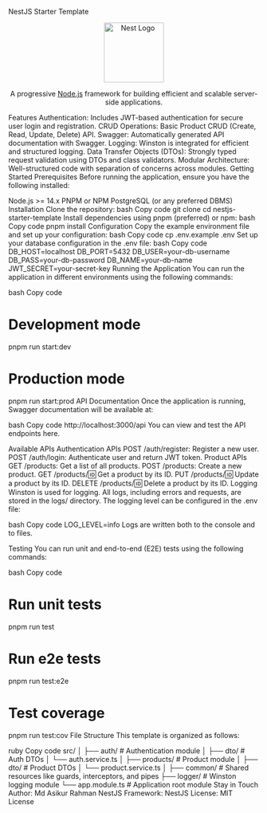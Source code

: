 NestJS Starter Template
<p align="center"> <a href="http://nestjs.com/" target="blank"><img src="https://nestjs.com/img/logo-small.svg" width="120" alt="Nest Logo" /></a> </p> <p align="center"> A progressive <a href="http://nodejs.org" target="_blank">Node.js</a> framework for building efficient and scalable server-side applications. </p>
Features
Authentication: Includes JWT-based authentication for secure user login and registration.
CRUD Operations: Basic Product CRUD (Create, Read, Update, Delete) API.
Swagger: Automatically generated API documentation with Swagger.
Logging: Winston is integrated for efficient and structured logging.
Data Transfer Objects (DTOs): Strongly typed request validation using DTOs and class validators.
Modular Architecture: Well-structured code with separation of concerns across modules.
Getting Started
Prerequisites
Before running the application, ensure you have the following installed:

Node.js >= 14.x
PNPM or NPM
PostgreSQL (or any preferred DBMS)
Installation
Clone the repository:
bash
Copy code
git clone <repository-url>
cd nestjs-starter-template
Install dependencies using pnpm (preferred) or npm:
bash
Copy code
pnpm install
Configuration
Copy the example environment file and set up your configuration:
bash
Copy code
cp .env.example .env
Set up your database configuration in the .env file:
bash
Copy code
DB_HOST=localhost
DB_PORT=5432
DB_USER=your-db-username
DB_PASS=your-db-password
DB_NAME=your-db-name
JWT_SECRET=your-secret-key
Running the Application
You can run the application in different environments using the following commands:

bash
Copy code
# Development mode
pnpm run start:dev

# Production mode
pnpm run start:prod
API Documentation
Once the application is running, Swagger documentation will be available at:

bash
Copy code
http://localhost:3000/api
You can view and test the API endpoints here.

Available APIs
Authentication APIs
POST /auth/register: Register a new user.
POST /auth/login: Authenticate user and return JWT token.
Product APIs
GET /products: Get a list of all products.
POST /products: Create a new product.
GET /products/:id: Get a product by its ID.
PUT /products/:id: Update a product by its ID.
DELETE /products/:id: Delete a product by its ID.
Logging
Winston is used for logging. All logs, including errors and requests, are stored in the logs/ directory. The logging level can be configured in the .env file:

bash
Copy code
LOG_LEVEL=info
Logs are written both to the console and to files.

Testing
You can run unit and end-to-end (E2E) tests using the following commands:

bash
Copy code
# Run unit tests
pnpm run test

# Run e2e tests
pnpm run test:e2e

# Test coverage
pnpm run test:cov
File Structure
This template is organized as follows:

ruby
Copy code
src/
│
├── auth/            # Authentication module
│   ├── dto/         # Auth DTOs
│   └── auth.service.ts
│
├── products/        # Product module
│   ├── dto/         # Product DTOs
│   └── product.service.ts
│
├── common/          # Shared resources like guards, interceptors, and pipes
├── logger/          # Winston logging module
└── app.module.ts    # Application root module
Stay in Touch
Author: Md Asikur Rahman
NestJS Framework: NestJS
License: MIT License
